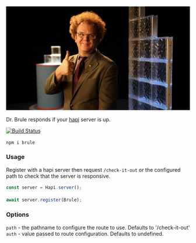 ![Dr. Brule](images/brule.jpg)

Dr. Brule responds if your [hapi](https://hapijs.com) server is up.

[![Build Status](https://secure.travis-ci.org/geek/brule.svg)](http://travis-ci.org/geek/brule)

`npm i brule`

### Usage

Register with a hapi server then request `/check-it-out` or the configured path to check that the server is responsive.

```js
const server = Hapi.server();

await server.register(Brule);
```

### Options

`path` - the pathname to configure the route to use. Defaults to '/check-it-out'
`auth` - value passed to route configuration. Defaults to undefined.
